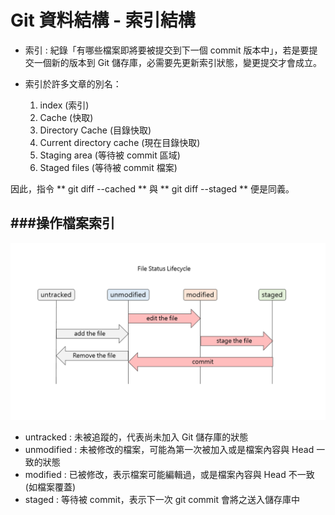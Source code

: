 # Git 資料結構 - 索引結構

<script type="text/javascript" src="../js/general.js"></script>

* 索引 : 紀錄「有哪些檔案即將要被提交到下一個 commit 版本中」，若是要提交一個新的版本到 Git 儲存庫，必需要先更新索引狀態，變更提交才會成立。

* 索引於許多文章的別名：
  1. index (索引)
  2. Cache (快取)
  3. Directory Cache (目錄快取)
  4. Current directory cache (現在目錄快取)
  5. Staging area (等待被 commit 區域)
  6. Staged files (等待被 commit 檔案)

因此，指令 ** git diff --cached ** 與 ** git diff --staged ** 便是同義。

###操作檔案索引
---

![](../images/git_file_status.png)

* untracked : 未被追蹤的，代表尚未加入 Git 儲存庫的狀態
* unmodified : 未被修改的檔案，可能為第一次被加入或是檔案內容與 Head 一致的狀態
* modified : 已被修改，表示檔案可能編輯過，或是檔案內容與 Head 不一致 (如檔案覆蓋)
* staged : 等待被 commit，表示下一次 git commit 會將之送入儲存庫中


